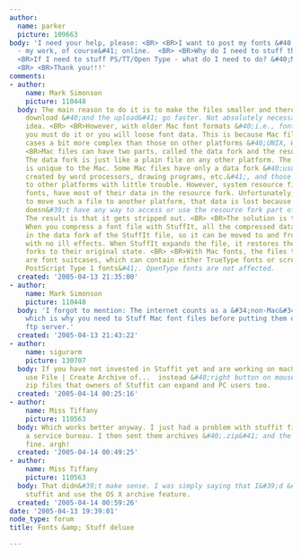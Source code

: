```yaml
---
author:
  name: parker
  picture: 109663
body: 'I need your help, please: <BR> <BR>I want to post my fonts &#40;dings, scripts
  - my work, of course&#41; online.  <BR> <BR>Why do I need to stuff the fonts?  <BR>
  <BR>If I need to stuff PS/TT/Open Type - what do I need to do? &#40;Mac &amp; PC&#41;
  <BR> <BR>Thank you!!!'
comments:
- author:
    name: Mark Simonson
    picture: 110448
  body: The main reason to do it is to make the files smaller and thereby make the
    download &#40;and the upload&#41; go faster. Not absolutely necessary, but a good
    idea. <BR> <BR>However, with older Mac font formats &#40;i.e., font suitcases&#41;
    you must do it or you will loose font data. This is because Mac files are in some
    cases a bit more complex than those on other platforms &#40;UNIX, Windows, etc.&#41;.  <BR>
    <BR>Mac files can have two parts, called the data fork and the resource fork.
    The data fork is just like a plain file on any other platform. The resource fork
    is unique to the Mac. Some Mac files have only a data fork &#40;usually files
    created by word processors, drawing programs, etc.&#41;, and those can be transfered
    to other platforms with little trouble. However, system resource files, such as
    fonts, have most of their data in the resource fork. Unfortunately, if you try
    to move such a file to another platform, that data is lost because the other platform
    doesn&#39;t have any way to access or use the resource fork part of a Mac file.
    The result is that it gets stripped out. <BR> <BR>The solution is to use StuffIt.
    When you compress a font file with StuffIt, all the compressed data is stored
    in the data fork of the StuffIt file, so it can be moved to and from other platforms
    with no ill effects. When StuffIt expands the file, it restores the data and resource
    forks to their original state. <BR> <BR>With Mac fonts, the files that are affected
    are font suitcases, which can contain either TrueType fonts or screen fonts &#40;for
    PostScript Type 1 fonts&#41;. OpenType fonts are not affected.
  created: '2005-04-13 21:35:00'
- author:
    name: Mark Simonson
    picture: 110448
  body: 'I forgot to mention: The internet counts as a &#34;non-Mac&#34; platform
    which is why you need to Stuff Mac font files before putting them on a web or
    ftp server.'
  created: '2005-04-13 21:43:22'
- author:
    name: sigurarm
    picture: 130707
  body: If you have not invested in Stuffit yet and are working on macOsX, you can
    use File | Create Archive of...  instead &#40;right button on mouse&#41;. It makes
    zip files that owners of Stuffit can expand and PC users too.
  created: '2005-04-14 00:25:16'
- author:
    name: Miss Tiffany
    picture: 110563
  body: Which works better anyway. I just had a problem with stuffit files sent to
    a service bureau. I then sent them archives &#40;.zip&#41; and the files were
    fine. argh!
  created: '2005-04-14 00:49:25'
- author:
    name: Miss Tiffany
    picture: 110563
  body: That didn&#39;t make sense. I was simply saying that I&#39;d &#34;stuff&#34;
    stuffit and use the OS X archive feature.
  created: '2005-04-14 00:59:26'
date: '2005-04-13 19:39:01'
node_type: forum
title: Fonts &amp; Stuff deluxe

---
```

